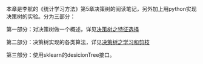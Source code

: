 本章是李航的《统计学习方法》第5章决策树的阅读笔记，另外加上用python实现决策树的实验。分为三部分：

第一部分：对决策树做一个概述，详见[决策树之特征选择](http://shenglei.live/machine_learning_basis/posts/2017/05/22/maching-learning-basic-1/)

第二部分：决策树实现的各类算法，详见[决策树之学习和剪枝](http://shenglei.live/machine_learning_basis/posts/2017/06/01/maching-learning-basic-2/)

第三部分：使用sklearn的desicionTree接口。
